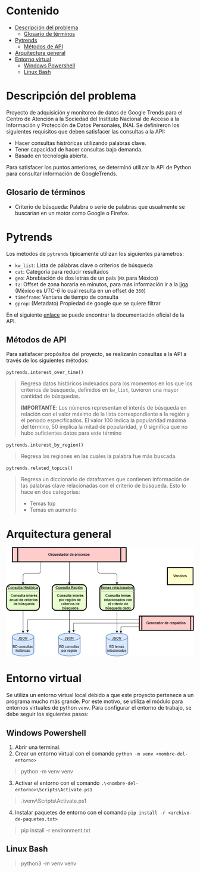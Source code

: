 # Contenido

- [Descripción del problema](#descripción-del-problema)
    - [Glosario de términos](#glosario-de-términos)
- [Pytrends](#pytrends)
    - [Métodos de API](#métodos-de-api)
- [Arquitectura general](#arquitectura-general)
- [Entorno virtual](#entorno-virtual)
    - [Windows Powershell](#windows-powershell)
    - [Linux Bash](#linux-bash)

# Descripción del problema

Proyecto de adquisición y monitoreo de datos de Google Trends para el Centro de Atención a la Sociedad del Instituto Nacional de Acceso a la Información y Protección de Datos Personales, INAI. Se definireron los siguientes requisitos que deben satisfacer las consultas a la API:

-   Hacer consultas histróricas utilizando palabras clave.
-   Tener capacidad de hacer consultas bajo demanda.
-   Basado en tecnología abierta.

Para satisfacer los puntos anteriores, se determinó utilizar la API de Python para consultar información de GoogleTrends.

## Glosario de términos

- Criterio de búsqueda: Palabra o serie de palabras que usualmente se buscarían en un motor como Google o Firefox. 

# Pytrends

Los métodos de `pytrends` típicamente utilizan los siguientes parámetros:
-   `kw_list`: Lista de pálabras clave o criterios de búsqueda
-   `cat`: Categoría para reducir resultados
-   `geo`: Abrebiación de dos letras de un país (`MX` para México)
-   `tz`: Offset de zona horaria en minutos, para más información ir a la [liga](https://en.wikipedia.org/wiki/UTC_offset) (México es _UTC-6_ lo cual resulta en un offset de `360`)
-   `timeframe`: Ventana de tiempo de consulta
-   `gprop`: (Metadato) Propiedad de google que se quiere filtrar

En el siguiente [enlace](https://pypi.org/project/pytrends/) se puede encontrar la documentación oficial de la API.

## Métodos de API

Para satisfacer propósitos del proyecto, se realizarán consultas a la API a través de los siguientes métodos:

`pytrends.interest_over_time()`

>Regresa datos históricos indexados para los momentos en los que los criterios de búsqueda, definidos en `kw_list`, tuvieron una mayor cantidad de búsquedas.
>
>**IMPORTANTE**: Los números representan el interés de búsqueda en relación con el valor máximo de la lista correspondiente a la región y el período especificados. El valor 100 indica la popularidad máxima del término, 50 implica la mitad de popularidad, y 0 significa que no hubo suficientes datos para este término

`pytrends.interest_by_region()`

>Regresa las regiones en las cuales la palabra fue más buscada.

`pytrends.related_topics()`

>Regresa un diccionario de dataframes que contienen información de las palabras clave relacionadas con el criterio de búsqueda. Esto lo hace en dos categorías:
>-  Temas top
>-  Temas en aumento

# Arquitectura general

![adquisicion-datos](/diagramas/arquitectura_general.drawio.png)

# Entorno virtual

Se utiliza un entorno virtual local debido a que este proyecto pertenece a un programa mucho más grande. Por este motivo, se utiliza el módulo para entornos virtuales de python `venv`. Para configurar el entorno de trabajo, se debe seguir los siguientes pasos:

## Windows Powershell

1. Abrir una terminal.
2. Crear un entorno virtual con el comando `python -m venv <nombre-del-entorno>`

>python -m venv venv

3. Activar el entorno con el comando `.\<nombre-del-entorno>\Scripts\Activate.ps1`

>.\venv\Scripts\Activate.ps1

4. Instalar paquetes de entorno con el comando `pip install -r <archivo-de-paquetes.txt>`

>pip install -r environment.txt

## Linux Bash

>python3 -m venv venv
